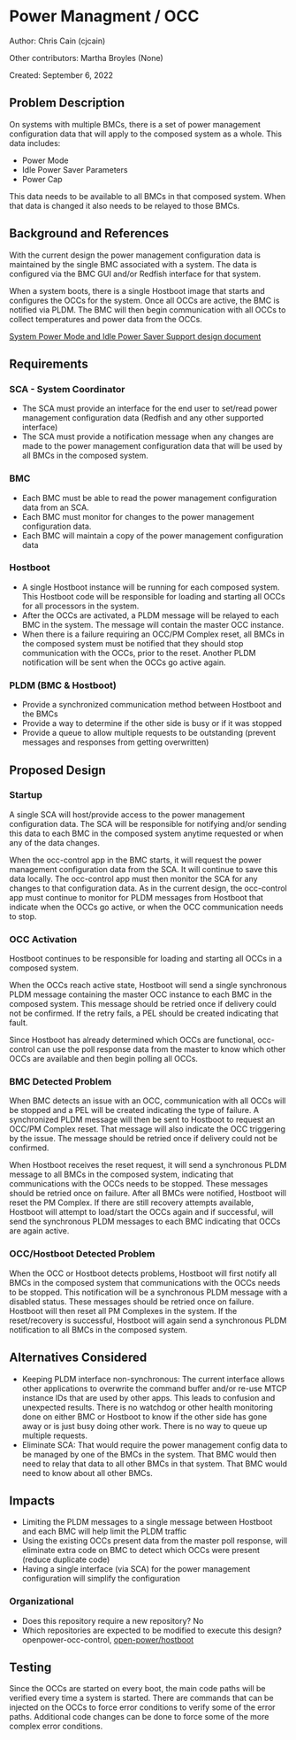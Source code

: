 # Power Managment / OCC

Author:
  Chris Cain (cjcain)

Other contributors:
  Martha Broyles (None)

Created:
  September 6, 2022

## Problem Description
On systems with multiple BMCs, there is a set of power management configuration
data that will apply to the composed system as a whole. This data includes:
- Power Mode
- Idle Power Saver Parameters
- Power Cap

This data needs to be available to all BMCs in that composed system. When that
data is changed it also needs to be relayed to those BMCs.

## Background and References
With the current design the power management configuration data is maintained by
the single BMC associated with a system. The data is configured via the BMC GUI
and/or Redfish interface for that system.

When a system boots, there is a single Hostboot image that starts and configures
the OCCs for the system. Once all OCCs are active, the BMC is notified via PLDM.
The BMC will then begin communication with all OCCs to collect temperatures and
power data from the OCCs.

[System Power Mode and Idle Power Saver Support design document][powermode]

## Requirements
### SCA - System Coordinator
- The SCA must provide an interface for the end user to set/read power
  management configuration data (Redfish and any other supported interface)
- The SCA must provide a notification message when any changes are made to the
  power management configuration data that will be used by all BMCs in the
  composed system.
### BMC
- Each BMC must be able to read the power management configuration data from an
  SCA.
- Each BMC must monitor for changes to the power management configuration data.
- Each BMC will maintain a copy of the power management configuration data
### Hostboot
- A single Hostboot instance will be running for each composed system.  This
  Hostboot code will be responsible for loading and starting all OCCs for all
  processors in the system.
- After the OCCs are activated, a PLDM message will be relayed to each BMC in
  the system. The message will contain the master OCC instance.
- When there is a failure requiring an OCC/PM Complex reset, all BMCs in the
  composed system must be notified that they should stop communication with
  the OCCs, prior to the reset. Another PLDM notification will be sent when the
  OCCs go active again.
### PLDM (BMC & Hostboot)
- Provide a synchronized communication method between Hostboot and the BMCs
- Provide a way to determine if the other side is busy or if it was stopped
- Provide a queue to allow multiple requests to be outstanding (prevent
  messages and responses from getting overwritten)

## Proposed Design
### Startup
A single SCA will host/provide access to the power management configuration
data. The SCA will be responsible for notifying and/or sending this data to each
BMC in the composed system anytime requested or when any of the data changes.

When the occ-control app in the BMC starts, it will request the power management
configuration data from the SCA. It will continue to save this data locally. The
occ-control app must then monitor the SCA for any changes to that configuration
data. As in the current design, the occ-control app must continue to monitor for
PLDM messages from Hostboot that indicate when the OCCs go active, or when the
OCC communication needs to stop.

### OCC Activation
Hostboot continues to be responsible for loading and starting all OCCs in a
composed system.

When the OCCs reach active state, Hostboot will send a single synchronous PLDM
message containing the master OCC instance to each BMC in the composed system.
This message should be retried once if delivery could not be confirmed.  If the
retry fails, a PEL should be created indicating that fault.

Since Hostboot has already determined which OCCs are functional, occ-control can
use the poll response data from the master to know which other OCCs are
available and then begin polling all OCCs.

### BMC Detected Problem
When BMC detects an issue with an OCC, communication with all OCCs will be
stopped and a PEL will be created indicating the type of failure.  A
synchronized PLDM message will then be sent to Hostboot to request an OCC/PM
Complex reset.  That message will also indicate the OCC triggering by the issue.
The message should be retried once if delivery could not be confirmed.

When Hostboot receives the reset request, it will send a synchronous PLDM
message to all BMCs in the composed system, indicating that communications with
the OCCs needs to be stopped. These messages should be retried once on failure.
After all BMCs were notified, Hostboot will reset the PM Complex. If there are
still recovery attempts available, Hostboot will attempt to load/start the OCCs
again and if successful, will send the synchronous PLDM messages to each BMC
indicating that OCCs are again active.

### OCC/Hostboot Detected Problem
When the OCC or Hostboot detects problems, Hostboot will first notify all BMCs
in the composed system that communications with the OCCs needs to be stopped.
This notification will be a synchronous PLDM message with a disabled status.
These messages should be retried once on failure.  Hostboot will then reset all
PM Complexes in the system.  If the reset/recovery is successful, Hostboot will
again send a synchronous PLDM notification to all BMCs in the composed system.

## Alternatives Considered
- Keeping PLDM interface non-synchronous: The current interface allows other
  applications to overwrite the command buffer and/or re-use MTCP instance IDs
  that are used by other apps. This leads to confusion and unexpected results.
  There is no watchdog or other health monitoring done on either BMC or Hostboot
  to know if the other side has gone away or is just busy doing other work.
  There is no way to queue up multiple requests.
- Eliminate SCA: That would require the power management config data to be
  managed by one of the BMCs in the system. That BMC would then need to relay
  that data to all other BMCs in that system. That BMC would need to know about
  all other BMCs.

## Impacts
- Limiting the PLDM messages to a single message between Hostboot and each BMC
  will help limit the PLDM traffic
- Using the existing OCCs present data from the master poll response, will
  eliminate extra code on BMC to detect which OCCs were present (reduce
  duplicate code)
- Having a single interface (via SCA) for the power management configuration
  will simplify the configuration

### Organizational
- Does this repository require a new repository?
  No
- Which repositories are expected to be modified to execute this design?
  openpower-occ-control, [open-power/hostboot][hostbootrepo]

[hostbootrepo]:
https://github.com/open-power/hostboot
[powermode]:
https://github.com/openbmc/docs/blob/master/designs/ibm/system-power-mode.md

## Testing
Since the OCCs are started on every boot, the main code paths will be verified
every time a system is started. There are commands that can be injected on the
OCCs to force error conditions to verify some of the error paths. Additional
code changes can be done to force some of the more complex error conditions.
